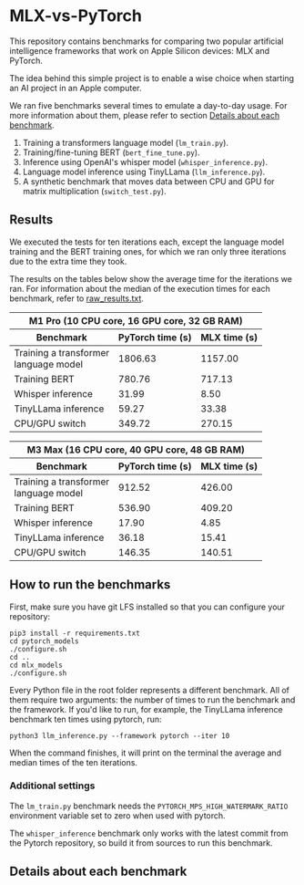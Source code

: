 # MLX-vs-PyTorch

This repository contains benchmarks for comparing two popular artificial
intelligence frameworks that work on Apple Silicon devices: MLX and PyTorch.

The idea behind this simple project is to enable a wise choice when starting an
AI project in an Apple computer.

We ran five benchmarks several times to emulate a day-to-day usage. For more information about
them, please refer to section [Details about each benchmark](#details-about-each-benchmark).

1. Training a transformers language model (`lm_train.py`).
2. Training/fine-tuning BERT (`bert_fine_tune.py`).
3. Inference using OpenAI's whisper model (`whisper_inference.py`).
4. Language model inference using TinyLLama (`llm_inference.py`).
5. A synthetic benchmark that moves data between CPU and GPU for 
   matrix multiplication (`switch_test.py`).


## Results

We executed the tests for ten iterations each, except the language model training
and the BERT training ones, for which we ran only three iterations due to the
extra time they took.

The results on the tables below show the average time for the iterations we ran.
For information about the median of the execution times for each benchmark, refer
to [raw_results.txt](raw_results.txt).

<table>
<thead>
<tr>
<th colspan="4">M1 Pro (10 CPU core, 16 GPU core, 32 GB RAM) </th>
</tr>
</thead>
    <thead>
        <tr>
            <th>Benchmark</th>
            <th>PyTorch time (s)</th>
            <th>MLX time (s)</th>
        </tr>
    </thead>
    <tbody>
        <tr>
            <td>Training a transformer <br> language model</td>
            <td> 1806.63 </td>
            <td> 1157.00 </td>
        </tr>
        <tr>
            <td>Training BERT</td>
            <td> 780.76 </td>
            <td> 717.13 </td>
        </tr>
        <tr>
            <td>Whisper inference</td>
            <td> 31.99 </td>
            <td> 8.50 </td>
        </tr>
        <tr>
            <td>TinyLLama inference</td>
            <td> 59.27 </td>
            <td> 33.38 </td>
        </tr>
        <tr>
            <td>CPU/GPU switch</td>
            <td> 349.72 </td>
            <td> 270.15 </td>
        </tr>
    </tbody>
</table>

<table>
<thead>
<tr>
<th colspan="4">M3 Max (16 CPU core, 40 GPU core, 48 GB RAM) </th>
</tr>
</thead>
    <thead>
        <tr>
            <th>Benchmark</th>
            <th>PyTorch time (s)</th>
            <th>MLX time (s)</th>
        </tr>
    </thead>
    <tbody>
        <tr>
            <td>Training a transformer <br> language model</td>
            <td> 912.52 </td>
            <td> 426.00 </td>
        </tr>
        <tr>
            <td>Training BERT</td>
            <td> 536.90 </td>
            <td> 409.20 </td>
        </tr>
        <tr>
            <td>Whisper inference</td>
            <td> 17.90 </td>
            <td> 4.85 </td>
        </tr>
        <tr>
            <td>TinyLLama inference</td>
            <td> 36.18 </td>
            <td> 15.41 </td>
        </tr>
        <tr>
            <td>CPU/GPU switch</td>
            <td> 146.35 </td>
            <td> 140.51 </td>
        </tr>
    </tbody>
</table>


## How to run the benchmarks

First, make sure you have git LFS installed so that you can configure your repository:

```
pip3 install -r requirements.txt
cd pytorch_models
./configure.sh
cd .. 
cd mlx_models
./configure.sh
```

Every Python file in the root folder represents a different benchmark. All of them require two arguments: the number
of times to run the benchmark and the framework. If you'd like to run, for example, the TinyLLama inference benchmark
ten times using pytorch, run:

```
python3 llm_inference.py --framework pytorch --iter 10
```

When the command finishes, it will print on the terminal the average and median times of the ten iterations.

### Additional settings

The `lm_train.py` benchmark needs the `PYTORCH_MPS_HIGH_WATERMARK_RATIO` environment variable set to zero when used with
pytorch.

The `whisper_inference` benchmark only works with the latest commit from the Pytorch repository, so build it from 
sources to run this benchmark.

##  Details about each benchmark